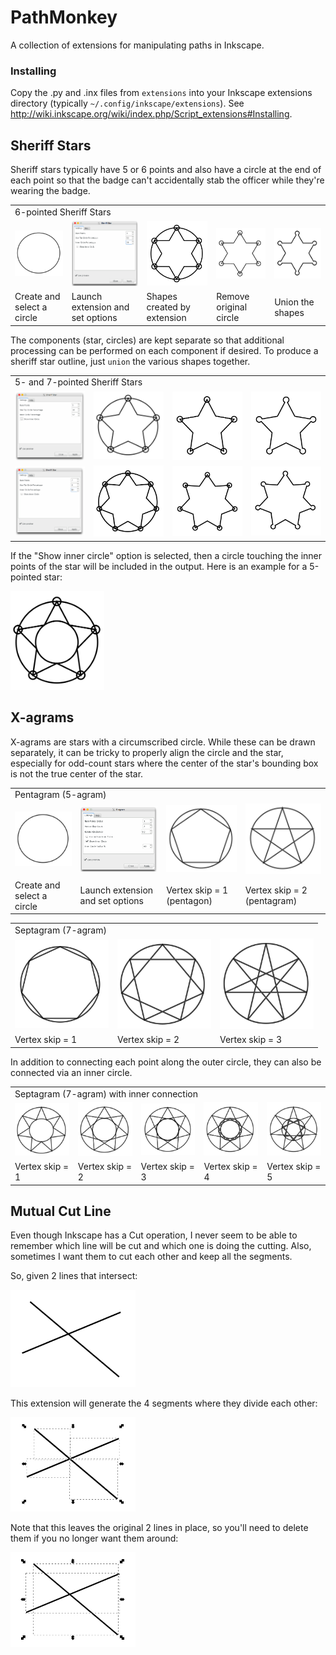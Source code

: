 # PathMonkey

A collection of extensions for manipulating paths in Inkscape.

### Installing

Copy the .py and .inx files from `extensions` into your Inkscape extensions
directory (typically `~/.config/inkscape/extensions`).
See http://wiki.inkscape.org/wiki/index.php/Script_extensions#Installing.

## Sheriff Stars

Sheriff stars typically have 5 or 6 points and also have a circle at the end
of each point so that the badge can't accidentally stab the officer while
they're wearing the badge.

<table><tr>
<td colspan="5">6-pointed Sheriff Stars</td>
</tr><tr>
<td><img src="images/circle.png" width="150px"></td>
<td><img src="images/sstar-6-options.png" width="150px"></td>
<td><img src="images/sstar-6-raw.png" width="150px"></td>
<td><img src="images/sstar-6-circles.png" width="150px"></td>
<td><img src="images/sstar-6-outline.png" width="150px"></td>
</tr><tr>
<td>Create and select a circle</td>
<td>Launch extension and set options</td>
<td>Shapes created by extension</td>
<td>Remove original circle</td>
<td>Union the shapes</td>
</tr></table>

The components (star, circles) are kept separate so that additional processing
can be performed on each component if desired. To produce a sheriff star
outline, just `union` the various shapes together.

<table><tr>
<td colspan="4">5- and 7-pointed Sheriff Stars</td>
</tr><tr>
<td><img src="images/sstar-5-options.png" width="150px"></td>
<td><img src="images/sstar-5-raw.png" width="150px"></td>
<td><img src="images/sstar-5-circles.png" width="150px"></td>
<td><img src="images/sstar-5-outline.png" width="150px"></td>
</tr><tr>
<td><img src="images/sstar-7-options.png" width="150px"></td>
<td><img src="images/sstar-7-raw.png" width="150px"></td>
<td><img src="images/sstar-7-circles.png" width="150px"></td>
<td><img src="images/sstar-7-outline.png" width="150px"></td>
</tr></table>

If the "Show inner circle" option is selected, then a circle touching the
inner points of the star will be included in the output. Here is an example
for a 5-pointed star:

<img src="images/sstar-5-raw-inner.png" width="150px">

## X-agrams

X-agrams are stars with a circumscribed circle. While these can be drawn
separately, it can be tricky to properly align the circle and the star,
especially for odd-count stars where the center of the star's bounding box
is not the true center of the star.

<table><tr>
<td colspan="4">Pentagram (5-agram)</td>
</tr><tr>
<td><img src="images/circle.png" width="150px"></td>
<td><img src="images/5gram-options.png" width="150px"></td>
<td><img src="images/5gram-s1.png" width="150px"></td>
<td><img src="images/5gram-s2.png" width="150px"></td>
</tr><tr>
<td>Create and select a circle</td>
<td>Launch extension and set options</td>
<td>Vertex skip = 1 (pentagon)</td>
<td>Vertex skip = 2 (pentagram)</td>
</tr></table>

<table><tr>
<td colspan="3">Septagram (7-agram)</td>
</tr><tr>
<td><img src="images/7gram-s1.png" width="150px"></td>
<td><img src="images/7gram-s2.png" width="150px"></td>
<td><img src="images/7gram-s3.png" width="150px"></td>
</tr><tr>
<td>Vertex skip = 1</td>
<td>Vertex skip = 2</td>
<td>Vertex skip = 3</td>
</tr></table>

In addition to connecting each point along the outer circle, they can also be
connected via an inner circle.

<table><tr>
<td colspan="5">Septagram (7-agram) with inner connection</td>
</tr><tr>
<td><img src="images/7gram-inner-s1.png" width="150px"></td>
<td><img src="images/7gram-inner-s2.png" width="150px"></td>
<td><img src="images/7gram-inner-s3.png" width="150px"></td>
<td><img src="images/7gram-inner-s4.png" width="150px"></td>
<td><img src="images/7gram-inner-s5.png" width="150px"></td>
</tr><tr>
<td>Vertex skip = 1</td>
<td>Vertex skip = 2</td>
<td>Vertex skip = 3</td>
<td>Vertex skip = 4</td>
<td>Vertex skip = 5</td>
</tr></table>


## Mutual Cut Line

Even though Inkscape has a Cut operation, I never seem to be able to remember
which line will be cut and which one is doing the cutting. Also, sometimes I
want them to cut each other and keep all the segments.

So, given 2 lines that intersect:

<img src="images/lines-init.png" width="200px">

This extension will generate the 4 segments where they divide each other:

<img src="images/lines-cut.png" width="200px">

Note that this leaves the original 2 lines in place, so you'll need to delete
them if you no longer want them around:

<img src="images/lines-selected.png" width="200px">
